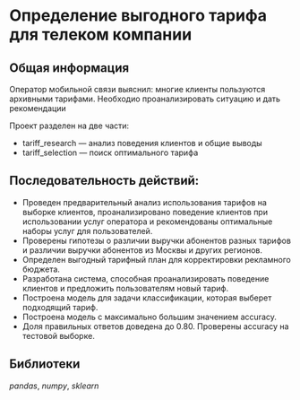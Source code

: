 # Определение выгодного тарифа для телеком компании

## Общая информация

Оператор мобильной связи выяснил: многие клиенты пользуются архивными тарифами. Необходио проанализировать ситуацию и дать рекомендации

Проект разделен на две части:
- tariff_research — анализ поведения клиентов и общие выводы
- tariff_selection — поиск оптимального тарифа


## Последовательность действий:

- Проведен предварительный анализ использования тарифов на выборке клиентов, проанализировано поведение клиентов при использовании услуг оператора и рекомендованы оптимальные наборы услуг для пользователей. 
- Проверены гипотезы о различии выручки абонентов разных тарифов и различии выручки абонентов из Москвы и других регионов.
- Определен выгодный тарифный план для корректировки рекламного бюджета.
- Разработана система, способная проанализировать поведение клиентов и предложить пользователям новый тариф.
- Построена модель для задачи классификации, которая выберет подходящий тариф. 
- Построена модель с максимально большим значением accuracy. 
- Доля правильных ответов доведена до 0.80. Проверены accuracy на тестовой выборке.


## Библиотеки

*pandas*, *numpy*, *sklearn*
